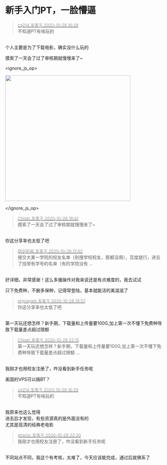 # 新手入门PT，一脸懵逼


<div class="quote"><blockquote><font size="2"><a href="https://www.hostloc.com/forum.php?mod=redirect&amp;goto=findpost&amp;pid=9364683&amp;ptid=759448" target="_blank"><font color="#999999">cq214 发表于 2020-10-28 16:29</font></a></font><br />
不知道PT有啥玩的</blockquote></div><br />
个人主要是为了下载电影，确实没什么玩的<img id="aimg_kf36Y" onclick="zoom(this, this.src, 0, 0, 0)" class="zoom" src="https://cdn.jsdelivr.net/gh/hishis/forum-master/public/images/patch.gif" onmouseover="img_onmouseoverfunc(this)" onload="thumbImg(this)" border="0" alt="" />

摸索了一天会了<img src="static/image/smiley/default/lol.gif" smilieid="12" border="0" alt="" />过了审核期就慢慢来了~<br />

<ignore_js_op>

<img id="aimg_140826" aid="140826" src="static/image/common/none.gif" zoomfile="forum.php?mod=attachment&aid=MTQwODI2fGYxYjQwMjJhfDE2MDk2MzI3NjR8NDczNDR8NzU5NDQ4&noupdate=yes&nothumb=yes" file="forum.php?mod=attachment&aid=MTQwODI2fGYxYjQwMjJhfDE2MDk2MzI3NjR8NDczNDR8NzU5NDQ4&noupdate=yes" class="zoom" onclick="zoom(this, this.src, 0, 0, 0)" width="399" id="aimg_140826" inpost="1" onmouseover="showMenu({'ctrlid':this.id,'pos':'12'})" />

<div class="tip tip_4 aimg_tip" id="aimg_140826_menu" style="position: absolute; display: none" disautofocus="true">
<div class="xs0">
<p><strong>20201028184026.png</strong> <em class="xg1">(45.35 KB, 下载次数: 0)</em></p>
<p>
<a href="forum.php?mod=attachment&amp;aid=MTQwODI2fGYxYjQwMjJhfDE2MDk2MzI3NjR8NDczNDR8NzU5NDQ4&amp;nothumb=yes" target="_blank">下载附件</a>

</p>

<p class="xg1 y">2020-10-28 18:41 上传</p>

</div>
<div class="tip_horn"></div>
</div>

</ignore_js_op>


<div class="quote"><blockquote><font size="2"><a href="https://www.hostloc.com/forum.php?mod=redirect&amp;goto=findpost&amp;pid=9365592&amp;ptid=759448" target="_blank"><font color="#999999">Chiser 发表于 2020-10-28 18:41</font></a></font><br />
摸索了一天会了过了审核期就慢慢来了~</blockquote></div><br />
你这分享率也太低了吧 

<div class="quote"><blockquote><font size="2"><a href="https://www.hostloc.com/forum.php?mod=redirect&amp;goto=findpost&amp;pid=9364906&amp;ptid=759448" target="_blank"><font color="#999999">倚剑听枫 发表于 2020-10-28 17:02</font></a></font><br />
搜交大某一学院的校友名单（别搜学校校友，那都没用），百度就行，进去了找带有学号的名单（有的学院没有 ...</blockquote></div><br />
好详细，非常感谢！这么多骚操作对我来说还是有点难度的，我去试试

只下免费种，不删多保种，记得常登陆，基本就能活的美滋滋了

<div class="quote"><blockquote><font size="2"><a href="https://www.hostloc.com/forum.php?mod=redirect&amp;goto=findpost&amp;pid=9365670&amp;ptid=759448" target="_blank"><font color="#999999">ntgoaywh 发表于 2020-10-28 18:57</font></a></font><br />
你这分享率也太低了吧</blockquote></div><br />
第一天玩还想怎样？新手期，下载量和上传量要100G,加上第一次不懂下免费种导致下载量差点超过限额

<div class="quote"><blockquote><font size="2"><a href="https://www.hostloc.com/forum.php?mod=redirect&amp;goto=findpost&amp;pid=9366597&amp;ptid=759448" target="_blank"><font color="#999999">Chiser 发表于 2020-10-28 22:15</font></a></font><br />
第一天玩还想怎样？新手期，下载量和上传量要100G,加上第一次不懂下免费种导致下载量差点超过限额 ...</blockquote></div><br />
我刚才也用校友注册了，咋没看到新手任务呢

美国的VPS可以搞BT？

<div class="quote"><blockquote><font size="2"><a href="https://www.hostloc.com/forum.php?mod=redirect&amp;goto=findpost&amp;pid=9364683&amp;ptid=759448" target="_blank"><font color="#999999">cq214 发表于 2020-10-28 16:29</font></a></font><br />
不知道PT有啥玩的</blockquote></div><br />
我原来也这么觉得<br />
进去后才发现，有些资源真的是外面没有的<br />
尤其是高清的经典老电影

<div class="quote"><blockquote><font size="2"><a href="https://www.hostloc.com/forum.php?mod=redirect&amp;goto=findpost&amp;pid=9366641&amp;ptid=759448" target="_blank"><font color="#999999">pnsroc 发表于 2020-10-28 22:30</font></a></font><br />
我刚才也用校友注册了，咋没看到新手任务呢</blockquote></div><br />
不同站点不同，我这个有考核，太难了，今天应该能完成，通过后就佛系了
